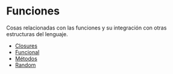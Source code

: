 # Funciones

Cosas relacionadas con las funciones y su integración con otras estructuras del lenguaje.

- [Closures](Closures.md)
- [Funcional](Funcional.md)
- [Métodos](Métodos.md)
- [Random](Random.md)
